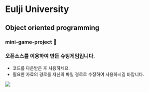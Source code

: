 # Eulji University 
## Object oriented programming
### mini-game-project 📕

### 오픈소스를 이용하여 만든 슈팅게임입니다.
- 코드를 다운받은 후 사용하세요.
- 필요한 자료의 경로를 자신의 파일 경로로 수정하여 사용하시길 바랍니다.

<img src="https://user-images.githubusercontent.com/103405457/197466463-0541ca33-b7c5-449b-8f67-a9110ee20c41.gif/">
